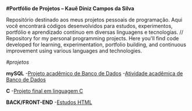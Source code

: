 **#Portfólio de Projetos – Kauê Diniz Campos da Silva**

Repositório destinado aos meus projetos pessoais de programação. Aqui você encontrará códigos desenvolvidos para estudos, experimentos, portfólio e aprendizado contínuo em diversas linguagens e tecnologias.
//
Repository for my personal programming projects. Here you'll find code developed for learning, experimentation, portfolio building, and continuous improvement using various languages and technologies.

_#projetos_

**mySQL**
-[Projeto acadêmico de Banco de Dados](./projetoFinal.sql)
-[Atividade acadêmica de Banco de Dados](./AF3procedure.sql)

**C**
-[Projeto final em linguagem C](./trabalhoFinalC.c)

**BACK/FRONT-END**
-[Estudos HTML](./Estudos.html)
